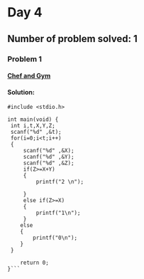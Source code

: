 # Day 4

## Number of problem solved: 1

### Problem 1

#### [Chef and Gym](https://www.codechef.com/problems/CGYM)

#### Solution:

````
#include <stdio.h>

int main(void) {
 int i,t,X,Y,Z;
 scanf("%d" ,&t);
 for(i=0;i<t;i++)
 {
     scanf("%d" ,&X);
     scanf("%d" ,&Y);
     scanf("%d" ,&Z);
     if(Z>=X+Y)
     {
         printf("2 \n");

     }
     else if(Z>=X)
     {
         printf("1\n");
     }
    else
    {
        printf("0\n");
    }
 }

	return 0;
}```
````
